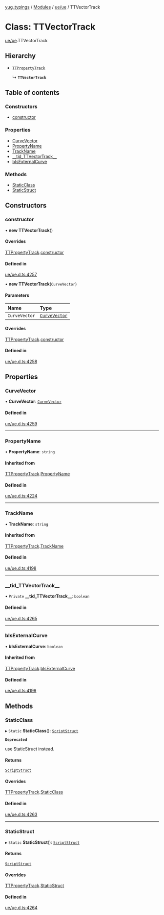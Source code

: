 [yug_typings](../README.md) / [Modules](../modules.md) / [ue/ue](../modules/ue_ue.md) / TTVectorTrack

# Class: TTVectorTrack

[ue/ue](../modules/ue_ue.md).TTVectorTrack

## Hierarchy

- [`TTPropertyTrack`](ue_ue.TTPropertyTrack.md)

  ↳ **`TTVectorTrack`**

## Table of contents

### Constructors

- [constructor](ue_ue.TTVectorTrack.md#constructor)

### Properties

- [CurveVector](ue_ue.TTVectorTrack.md#curvevector)
- [PropertyName](ue_ue.TTVectorTrack.md#propertyname)
- [TrackName](ue_ue.TTVectorTrack.md#trackname)
- [\_\_tid\_TTVectorTrack\_\_](ue_ue.TTVectorTrack.md#__tid_ttvectortrack__)
- [bIsExternalCurve](ue_ue.TTVectorTrack.md#bisexternalcurve)

### Methods

- [StaticClass](ue_ue.TTVectorTrack.md#staticclass)
- [StaticStruct](ue_ue.TTVectorTrack.md#staticstruct)

## Constructors

### constructor

• **new TTVectorTrack**()

#### Overrides

[TTPropertyTrack](ue_ue.TTPropertyTrack.md).[constructor](ue_ue.TTPropertyTrack.md#constructor)

#### Defined in

[ue/ue.d.ts:4257](https://github.com/YugMetaverse/yug_typings/blob/b7d9b19/ue/ue.d.ts#L4257)

• **new TTVectorTrack**(`CurveVector`)

#### Parameters

| Name | Type |
| :------ | :------ |
| `CurveVector` | [`CurveVector`](ue_ue.CurveVector.md) |

#### Overrides

[TTPropertyTrack](ue_ue.TTPropertyTrack.md).[constructor](ue_ue.TTPropertyTrack.md#constructor)

#### Defined in

[ue/ue.d.ts:4258](https://github.com/YugMetaverse/yug_typings/blob/b7d9b19/ue/ue.d.ts#L4258)

## Properties

### CurveVector

• **CurveVector**: [`CurveVector`](ue_ue.CurveVector.md)

#### Defined in

[ue/ue.d.ts:4259](https://github.com/YugMetaverse/yug_typings/blob/b7d9b19/ue/ue.d.ts#L4259)

___

### PropertyName

• **PropertyName**: `string`

#### Inherited from

[TTPropertyTrack](ue_ue.TTPropertyTrack.md).[PropertyName](ue_ue.TTPropertyTrack.md#propertyname)

#### Defined in

[ue/ue.d.ts:4224](https://github.com/YugMetaverse/yug_typings/blob/b7d9b19/ue/ue.d.ts#L4224)

___

### TrackName

• **TrackName**: `string`

#### Inherited from

[TTPropertyTrack](ue_ue.TTPropertyTrack.md).[TrackName](ue_ue.TTPropertyTrack.md#trackname)

#### Defined in

[ue/ue.d.ts:4198](https://github.com/YugMetaverse/yug_typings/blob/b7d9b19/ue/ue.d.ts#L4198)

___

### \_\_tid\_TTVectorTrack\_\_

• `Private` **\_\_tid\_TTVectorTrack\_\_**: `boolean`

#### Defined in

[ue/ue.d.ts:4265](https://github.com/YugMetaverse/yug_typings/blob/b7d9b19/ue/ue.d.ts#L4265)

___

### bIsExternalCurve

• **bIsExternalCurve**: `boolean`

#### Inherited from

[TTPropertyTrack](ue_ue.TTPropertyTrack.md).[bIsExternalCurve](ue_ue.TTPropertyTrack.md#bisexternalcurve)

#### Defined in

[ue/ue.d.ts:4199](https://github.com/YugMetaverse/yug_typings/blob/b7d9b19/ue/ue.d.ts#L4199)

## Methods

### StaticClass

▸ `Static` **StaticClass**(): [`ScriptStruct`](ue_ue.ScriptStruct.md)

**`Deprecated`**

use StaticStruct instead.

#### Returns

[`ScriptStruct`](ue_ue.ScriptStruct.md)

#### Overrides

[TTPropertyTrack](ue_ue.TTPropertyTrack.md).[StaticClass](ue_ue.TTPropertyTrack.md#staticclass)

#### Defined in

[ue/ue.d.ts:4263](https://github.com/YugMetaverse/yug_typings/blob/b7d9b19/ue/ue.d.ts#L4263)

___

### StaticStruct

▸ `Static` **StaticStruct**(): [`ScriptStruct`](ue_ue.ScriptStruct.md)

#### Returns

[`ScriptStruct`](ue_ue.ScriptStruct.md)

#### Overrides

[TTPropertyTrack](ue_ue.TTPropertyTrack.md).[StaticStruct](ue_ue.TTPropertyTrack.md#staticstruct)

#### Defined in

[ue/ue.d.ts:4264](https://github.com/YugMetaverse/yug_typings/blob/b7d9b19/ue/ue.d.ts#L4264)
